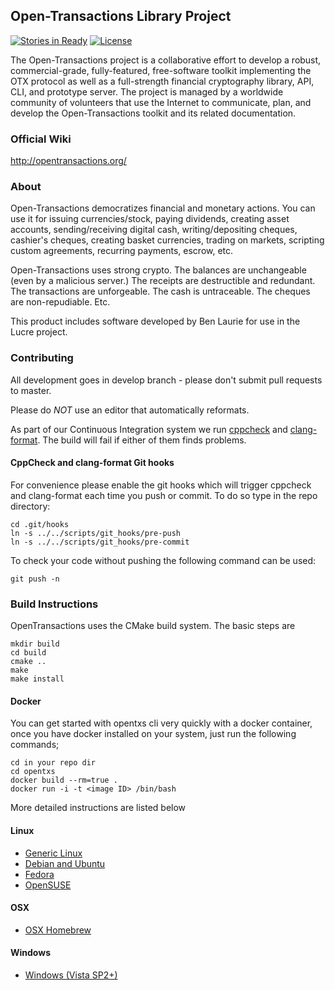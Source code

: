 ## Open-Transactions Library Project

[![Stories in Ready](https://badge.waffle.io/open-transactions/opentxs.svg?label=ready&title=Ready)](http://waffle.io/open-transactions/opentxs) 
[![License](http://img.shields.io/:License-LAGPL-yellow.svg)](docs/LICENSE-AND-CREDITS.txt)


The Open-Transactions project is a collaborative effort to develop
a robust, commercial-grade, fully-featured, free-software toolkit
implementing the OTX protocol as well as a full-strength financial
cryptography library, API, CLI, and prototype server. The project
is managed by a worldwide community of volunteers that use the
Internet to communicate, plan, and develop the Open-Transactions
toolkit and its related documentation.

### Official Wiki

http://opentransactions.org/

### About

Open-Transactions democratizes financial and monetary actions. You
can use it for issuing currencies/stock, paying dividends, creating
asset accounts, sending/receiving digital cash, writing/depositing
cheques, cashier's cheques, creating basket currencies, trading on
markets, scripting custom agreements, recurring payments, escrow,
etc.

Open-Transactions uses strong crypto. The balances are unchangeable
(even by a malicious server.) The receipts are destructible and
redundant. The transactions are unforgeable. The cash is untraceable.
The cheques are non-repudiable. Etc.

This product includes software developed by Ben Laurie for use in
the Lucre project.

### Contributing

All development goes in develop branch - please don't submit pull requests to
master.

Please do *NOT* use an editor that automatically reformats.

As part of our Continuous Integration system
we run [cppcheck](https://github.com/danmar/cppcheck/) and 
[clang-format](http://clang.llvm.org/docs/ClangFormat.html). The build will fail
if either of them finds problems.

#### CppCheck and clang-format Git hooks

For convenience please enable the git hooks which will trigger cppcheck and
clang-format each time you push or commit. To do so type in the repo directory:

    cd .git/hooks
    ln -s ../../scripts/git_hooks/pre-push
    ln -s ../../scripts/git_hooks/pre-commit

To check your code without pushing the following command can be used:

    git push -n

### Build Instructions

OpenTransactions uses the CMake build system. The basic steps are

    mkdir build
    cd build
    cmake ..
    make
    make install

#### Docker

You can get started with opentxs cli very quickly with a docker container, once you have docker installed on your system, just run the following commands;

	cd in your repo dir
	cd opentxs
	docker build --rm=true .
	docker run -i -t <image ID> /bin/bash 

More detailed instructions are listed below

#### Linux

 * [Generic Linux](docs/INSTALL-MEMO-Linux.txt)
 * [Debian and Ubuntu](docs/INSTALL-Debian_Ubuntu.txt)
 * [Fedora](docs/INSTALL-Fedora.txt)
 * [OpenSUSE](docs/INSTALL-openSUSE.txt)

#### OSX

 * [OSX Homebrew](docs/INSTALL-OSX-Homebrew.txt)

#### Windows

 * [Windows (Vista SP2+)](docs/INSTALL-Windows.txt)

